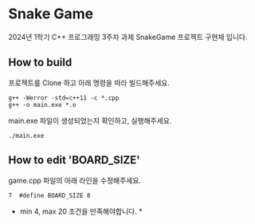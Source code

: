 # Snake Game
2024년 1학기 C++ 프로그래밍 3주차 과제 SnakeGame 프로젝트 구현체 입니다.

## How to build
프로젝트를 Clone 하고 아래 명령을 따라 빌드해주세요.

```
g++ -Werror -std=c++11 -c *.cpp
g++ -o main.exe *.o
```

main.exe 파일이 생성되었는지 확인하고, 실행해주세요.
```
./main.exe
```

## How to edit 'BOARD_SIZE'
game.cpp 파일의 아래 라인을 수정해주세요.
```
7  #define BOARD_SIZE 8
```
* min 4, max 20 조건을 만족해야합니다. *

